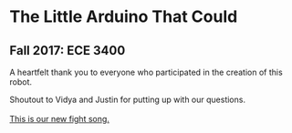 # The Little Arduino That Could
## Fall 2017: ECE 3400 

A heartfelt thank you to everyone who participated in the creation of this robot. 

Shoutout to Vidya and Justin for putting up with our questions.
<br>
<br>
[This is our new fight song.](https://soundcloud.com/russellsilvamelodies/animals-are-magicians)


